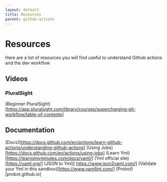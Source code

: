 ```yaml
---
layout: default
title: Resources
parent: github-actions
---
```


# Resources

Here are a list of resources you will find useful to understand Github actions and the dev workflow

## Videos

### PluralSight

(Beginner PluralSight)[https://app.pluralsight.com/library/courses/supercharging-git-workflow/table-of-contents]

## Documentation

(Docs)[https://docs.github.com/en/actions/learn-github-actions/understanding-github-actions]
(Using Jobs)[https://docs.github.com/en/actions/using-jobs]
(Learn Yml)[https://learnxinyminutes.com/docs/yaml/]
(Yml official site)[https://yaml.org/]
(JSON to Yml)[ https://www.json2yaml.com/]
(Validate your Yml in this sandbox)[https://www.yamllint.com/]
(Probot)[probot.github.io]

